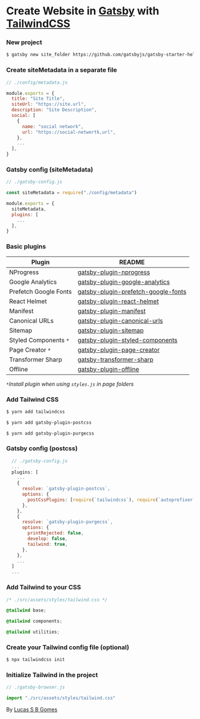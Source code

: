 # Create Website in [Gatsby](https://www.gatsbyjs.org/) with [TailwindCSS](https://tailwindcss.com/)

### New project
```sh
$ gatsby new site_folder https://github.com/gatsbyjs/gatsby-starter-hello-world
```
### Create siteMetadata in a separate file
```js
// ./config/metadata.js

module.exports = {
  title: "Site Title",
  siteUrl: "https://site.url",
  description: "Site Description",
  social: [
    {
      name: "social network",
      url: "https://social-networtk,url",
    },
    ...
  ],
}
```
### Gatsby config (siteMetadata)
```js
// ./gatsby-config.js

const siteMetadata = require("./config/metadata")

module.exports = {
  siteMetadata,
  plugins: [
    ...
  ],
}
```
### Basic plugins
| Plugin | README |
| ------ | ------ |
| NProgress | [gatsby-plugin-nprogress](https://www.gatsbyjs.org/packages/gatsby-plugin-nprogress/?=nprogress#gatsby-plugin-nprogress) |
| Google Analytics | [gatsby-plugin-google-analytics](https://www.gatsbyjs.org/packages/gatsby-plugin-google-analytics/?=gatsby-plugin-google-analytics) |
| Prefetch Google Fonts | [gatsby-plugin-prefetch-google-fonts](https://www.gatsbyjs.org/packages/gatsby-plugin-prefetch-google-fonts/?=gatsby-plugin-prefetch-google-fonts) |
| React Helmet | [gatsby-plugin-react-helmet](https://www.gatsbyjs.org/packages/gatsby-plugin-react-helmet/?=gatsby-plugin-react-helmet) |
| Manifest | [gatsby-plugin-manifest](https://www.gatsbyjs.org/packages/gatsby-plugin-manifest/?=gatsby-plugin-manifest) |
| Canonical URLs | [gatsby-plugin-canonical-urls](https://www.gatsbyjs.org/packages/gatsby-plugin-canonical-urls/?=gatsby-plugin-canonical-urls) |
| Sitemap | [gatsby-plugin-sitemap](https://www.gatsbyjs.org/packages/gatsby-plugin-sitemap/?=gatsby-plugin-sitemap) |
| Styled Components `*` | [gatsby-plugin-styled-components](https://www.gatsbyjs.org/packages/gatsby-plugin-styled-components/?=gatsby-plugin-styled-components) |
| Page Creator `*` | [gatsby-plugin-page-creator](https://www.gatsbyjs.org/packages/gatsby-plugin-page-creator/?=gatsby-plugin-page-creator) |
| Transformer Sharp | [gatsby-transformer-sharp](https://www.gatsbyjs.org/packages/gatsby-plugin-transformer-sharp/?=gatsby-plugin-transformer-sharp) |
| Offline | [gatsby-plugin-offline](https://www.gatsbyjs.org/packages/gatsby-plugin-offline/?=gatsby-plugin-offline) |
*`*`Install plugin when using `styles.js` in page folders*

### Add Tailwind CSS
```sh
$ yarn add tailwindcss

$ yarn add gatsby-plugin-postcss

$ yarn add gatsby-plugin-purgecss
```

### Gatsby config (postcss)
```js
  // ./gatsby-config.js
  ...
  plugins: [
    ...
    {
      resolve: `gatsby-plugin-postcss`,
      options: {
        postCssPlugins: [require(`tailwindcss`), require(`autoprefixer`)],
      },
    },
    {
      resolve: `gatsby-plugin-purgecss`,
      options: {
        printRejected: false,
        develop: false,
        tailwind: true,
      },
    },
    ...
  ]
  ...
```

### Add Tailwind to your CSS
```css
/* ./src/assets/styles/tailwind.css */

@tailwind base;

@tailwind components;

@tailwind utilities;
```
### Create your Tailwind config file (optional)
```sh
$ npx tailwindcss init
```
### Initialize Tailwind in the project
```js
// ./gatsby-browser.js

import "./src/assets/styles/tailwind.css"
```

By [Lucas S B Gomes](https://github.com/lucassbgomes)
